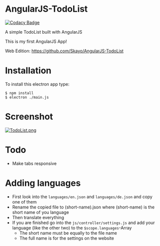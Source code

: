 # AngularJS-TodoList
[![Codacy Badge](https://api.codacy.com/project/badge/Grade/85db5afb8f0d4ae7a0a16bb1a17759aa)](https://www.codacy.com?utm_source=github.com&amp;utm_medium=referral&amp;utm_content=Skayo/AngularJS-TodoList&amp;utm_campaign=Badge_Grade)

A simple TodoList built with AngularJS

This is my first AngularJS App!

Web Edition: https://github.com/Skayo/AngularJS-TodoList

# Installation
To install this electron app type:
```
$ npm install
$ electron ./main.js
```

# Screenshot
[![TodoList.png](https://s21.postimg.org/flau7kxef/Todo_List.png)]()

# Todo
- Make tabs responsive

# Adding languages
- First look into the ``languages/en.json`` and ``languages/de.json`` and copy one of them
- Rename the copied file to (short-name).json where (short-name) is the short name of you language
- Then translate everything
- If you are finished go into the ``js/controller/settings.js`` and add your language (like the other two) to the ``$scope.languages``-Array
  - The short name must be equally to the file name
  - The full name is for the settings on the website
